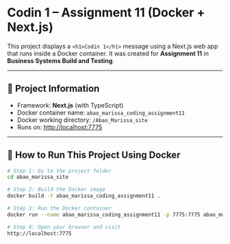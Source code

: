# Codin 1 – Assignment 11 (Docker + Next.js)

This project displays a `<h1>Codin 1</h1>` message using a Next.js web app that runs inside a Docker container. It was created for **Assignment 11** in **Business Systems Build and Testing**.

---

## 📁 Project Information

- Framework: **Next.js** (with TypeScript)
- Docker container name: `abao_marissa_coding_assignment11`
- Docker working directory: `/Abao_Marissa_site`
- Runs on: [http://localhost:7775](http://localhost:7775)

---

## 🐳 How to Run This Project Using Docker

```bash
# Step 1: Go to the project folder
cd abao_marissa_site

# Step 2: Build the Docker image
docker build -t abao_marissa_coding_assignment11 .

# Step 3: Run the Docker container
docker run --name abao_marissa_coding_assignment11 -p 7775:7775 abao_marissa_coding_assignment11

# Step 4: Open your browser and visit
http://localhost:7775
